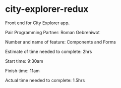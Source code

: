 # city-explorer-redux

Front end for City Explorer app.

Pair Programming Partner: Roman Gebrehiwot

Number and name of feature: Components and Forms

Estimate of time needed to complete: 2hrs

Start time: 9:30am

Finish time: 11am

Actual time needed to complete: 1.5hrs
